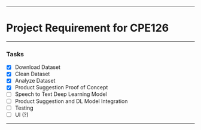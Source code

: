 ***
# Project Requirement for CPE126
***
### Tasks
- [x] Download Dataset
- [x] Clean Dataset
- [x] Analyze Dataset
- [x] Product Suggestion Proof of Concept
- [ ] Speech to Text Deep Learning Model
- [ ] Product Suggestion and DL Model Integration
- [ ] Testing
- [ ] UI (?)
***
